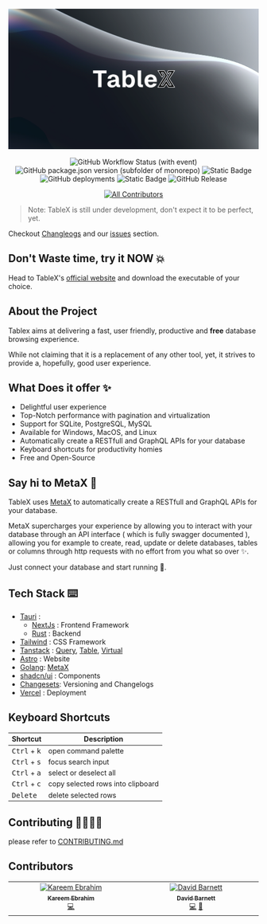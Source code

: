 <p align="center">
  <img src="./apps/web/public/billboard.png">
</p>
<div align="center">
  <img alt="GitHub Workflow Status (with event)" src="https://img.shields.io/github/actions/workflow/status/kareemmahlees/tablex/lint.yml">
  <img alt="GitHub package.json version (subfolder of monorepo)" src="https://img.shields.io/github/package-json/v/kareemmahlees/tablex?color=blue">
  <img alt="Static Badge" src="https://img.shields.io/badge/node-v20.9.0%20-green">
  <img alt="GitHub deployments" src="https://img.shields.io/github/deployments/kareemmahlees/tablex/production?label=production">

<img alt="Static Badge" src="https://img.shields.io/badge/cargo-v1.74.1-orange">
<img alt="GitHub Release" src="https://img.shields.io/github/v/release/kareemmahlees/tablex">

[![All Contributors](https://img.shields.io/github/all-contributors/kareemmahlees/tablex?color=ee8449)](#contributors)

</div>

> Note: TableX is still under development, don't expect it to be perfect, yet.

Checkout [Changleogs](./apps/core/CHANGELOG.md) and our [issues](https://github.com/kareemmahlees/tablex/issues) section.

## Don't Waste time, try it NOW 💥

Head to TableX's [official website](https://tablex-tan.vercel.app/) and download the executable of your choice.

## About the Project

Tablex aims at delivering a fast, user friendly, productive and **free** database browsing experience.

While not claiming that it is a replacement of any other tool, yet, it strives to provide a, hopefully, good user experience.

## What Does it offer ✨

- Delightful user experience
- Top-Notch performance with pagination and virtualization
- Support for SQLite, PostgreSQL, MySQL
- Available for Windows, MacOS, and Linux
- Automatically create a RESTfull and GraphQL APIs for your database
- Keyboard shortcuts for productivity homies
- Free and Open-Source

## Say hi to MetaX 🎉

TableX uses [MetaX](https://github.com/kareemmahlees/meta-x) to automatically create a RESTfull and GraphQL APIs for your database.

MetaX supercharges your experience by allowing you to interact with your database through an API interface ( which is fully swagger documented ), allowing you for example to create, read, update or delete databases, tables or columns through http requests with no effort from you what so over ✨.

Just connect your database and start running 🚀.

## Tech Stack ⌨️

- [Tauri](https://tauri.app/) :
  - [NextJs](https://nextjs.org/) : Frontend Framework
  - [Rust](https://www.rust-lang.org/) : Backend
- [Tailwind](https://tailwindcss.com/) : CSS Framework
- [Tanstack](https://tanstack.com/) : [Query](https://tanstack.com/query/latest), [Table](https://tanstack.com/table/v8), [Virtual](https://tanstack.com/virtual/latest)
- [Astro](https://astro.build/) : Website
- [Golang](https://go.dev): [MetaX](https://github.com/kareemmahlees/meta-x)
- [shadcn/ui](https://ui.shadcn.com/) : Components
- [Changesets](https://github.com/changesets/changesets): Versioning and Changelogs
- [Vercel](https://vercel.com/) : Deployment

## Keyboard Shortcuts

| Shortcut                       | Description                       |
| ------------------------------ | --------------------------------- |
| <kbd>Ctrl</kbd> + <kbd>k</kbd> | open command palette              |
| <kbd>Ctrl</kbd> + <kbd>s</kbd> | focus search input                |
| <kbd>Ctrl</kbd> + <kbd>a</kbd> | select or deselect all            |
| <kbd>Ctrl</kbd> + <kbd>c</kbd> | copy selected rows into clipboard |
| <kbd>Delete</kbd>              | delete selected rows              |

## Contributing 🫱🏻‍🫲🏻

please refer to [CONTRIBUTING.md](./docs/CONTRIBUTING.md)

## Contributors

<!-- ALL-CONTRIBUTORS-LIST:START - Do not remove or modify this section -->
<!-- prettier-ignore-start -->
<!-- markdownlint-disable -->
<table>
  <tbody>
    <tr>
      <td align="center" valign="top" width="14.28%"><a href="https://kareem-ebrahim.vercel.app/"><img src="https://avatars.githubusercontent.com/u/89863279?v=4?s=100" width="100px;" alt="Kareem Ebrahim"/><br /><sub><b>Kareem Ebrahim</b></sub></a><br /><a href="https://github.com/kareemmahlees/tablex/commits?author=kareemmahlees" title="Code">💻</a></td>
      <td align="center" valign="top" width="14.28%"><a href="http://diffingdiffs.blogspot.com"><img src="https://avatars.githubusercontent.com/u/65244?v=4?s=100" width="100px;" alt="David Barnett"/><br /><sub><b>David Barnett</b></sub></a><br /><a href="https://github.com/kareemmahlees/tablex/commits?author=dbarnett" title="Code">💻</a> <a href="https://github.com/kareemmahlees/tablex/commits?author=dbarnett" title="Documentation">📖</a></td>
    </tr>
  </tbody>
</table>

<!-- markdownlint-restore -->
<!-- prettier-ignore-end -->

<!-- ALL-CONTRIBUTORS-LIST:END -->
<!-- prettier-ignore-start -->
<!-- markdownlint-disable -->

<!-- markdownlint-restore -->
<!-- prettier-ignore-end -->

<!-- ALL-CONTRIBUTORS-LIST:END -->
